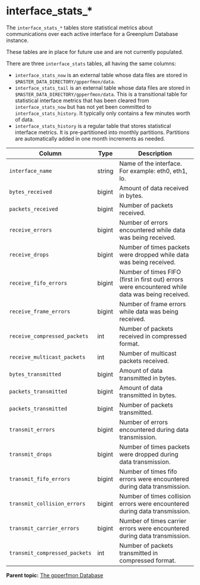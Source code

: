 # interface\_stats\_\* 

The `interface_stats_*` tables store statistical metrics about communications over each active interface for a Greenplum Database instance.

These tables are in place for future use and are not currently populated.

There are three `interface_stats` tables, all having the same columns:

-   `interface_stats_now` is an external table whose data files are stored in `$MASTER_DATA_DIRECTORY/gpperfmon/data`.
-   `interface_stats_tail` is an external table whose data files are stored in `$MASTER_DATA_DIRECTORY/gpperfmon/data`. This is a transitional table for statistical interface metrics that has been cleared from `interface_stats_now` but has not yet been committed to `interface_stats_history`. It typically only contains a few minutes worth of data.
-   `interface_stats_history` is a regular table that stores statistical interface metrics. It is pre-partitioned into monthly partitions. Partitions are automatically added in one month increments as needed.

|Column|Type|Description|
|------|----|-----------|
|`interface_name`|string|Name of the interface. For example: eth0, eth1, lo.|
|`bytes_received`|bigint|Amount of data received in bytes.|
|`packets_received`|bigint|Number of packets received.|
|`receive_errors`|bigint|Number of errors encountered while data was being received.|
|`receive_drops`|bigint|Number of times packets were dropped while data was being received.|
|`receive_fifo_errors`|bigint|Number of times FIFO \(first in first out\) errors were encountered while data was being received.|
|`receive_frame_errors`|bigint|Number of frame errors while data was being received.|
|`receive_compressed_packets`|int|Number of packets received in compressed format.|
|`receive_multicast_packets`|int|Number of multicast packets received.|
|`bytes_transmitted`|bigint|Amount of data transmitted in bytes.|
|`packets_transmitted`|bigint|Amount of data transmitted in bytes.|
|`packets_transmitted`|bigint|Number of packets transmitted.|
|`transmit_errors`|bigint|Number of errors encountered during data transmission.|
|`transmit_drops`|bigint|Number of times packets were dropped during data transmission.|
|`transmit_fifo_errors`|bigint|Number of times fifo errors were encountered during data transmission.|
|`transmit_collision_errors`|bigint|Number of times collision errors were encountered during data transmission.|
|`transmit_carrier_errors`|bigint|Number of times carrier errors were encountered during data transmission.|
|`transmit_compressed_packets`|int|Number of packets transmitted in compressed format.|

**Parent topic:** [The gpperfmon Database](../gpperfmon/dbref.html)

